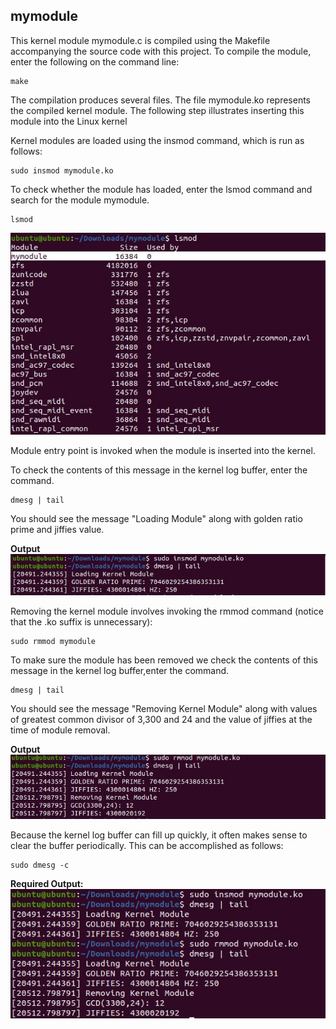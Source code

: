 ## mymodule

This kernel module mymodule.c is compiled using the Makefile accompanying the source code with this project. To compile the module, enter the following on the command line:
``` 
make
```
The compilation produces several files. The file mymodule.ko represents the compiled kernel module. The following step illustrates inserting this module into the Linux kernel

Kernel modules are loaded using the insmod command, which is run as follows:
```
sudo insmod mymodule.ko
```
To check whether the module has loaded, enter the lsmod command and search for the module mymodule.
```
lsmod
```
![output](https://github.com/adith-gatty/CS252_Assignment/blob/main/mymodule/mymodule_images/mymodule_lsmod.JPG)

Module entry point is invoked when the module is inserted into the kernel.

To check the contents of this message in the kernel log buffer, enter the command.
```
dmesg | tail
```
You should see the message "Loading Module" along with golden ratio prime and jiffies value.

**Output**\
![Output](https://github.com/adith-gatty/CS252_Assignment/blob/main/mymodule/mymodule_images/mymodule_insert.JPG)

Removing the kernel module involves invoking the rmmod command (notice that the .ko suffix is unnecessary):
```
sudo rmmod mymodule
```
To make sure the module has been removed we check the contents of this message in the kernel log buffer,enter the command.
```
dmesg | tail
```
You should see the message "Removing Kernel Module" along with values of greatest common divisor of 3,300 and 24 and the value of jiffies at the time of module removal.

**Output**\
![Output](https://github.com/adith-gatty/CS252_Assignment/blob/main/mymodule/mymodule_images/mymodule_remove.JPG)

Because the kernel log buffer can fill up quickly, it often makes sense to clear the buffer periodically. This can be accomplished as follows:
```
sudo dmesg -c
```

**Required Output:**\
![Output](https://github.com/adith-gatty/CS252_Assignment/blob/main/mymodule/mymodule_images/mymodule_all.JPG)


